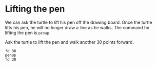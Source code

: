 # Lifting the pen
We can ask the turtle to lift his pen off the drawing board. Once the turtle lifts his pen, he will no longer draw a line as he walks. The command for lifting the pen is `penup`.

Ask the turtle to lift the pen and walk another 30 points forward.

```result
fd 30
penup
fd 30
```